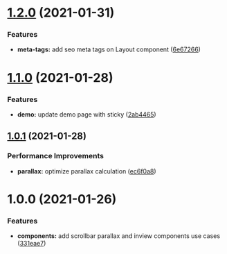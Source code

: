 # [1.2.0](https://github.com/raffaele-filiberti/nextjs-boiler/compare/1.1.0...1.2.0) (2021-01-31)


### Features

* **meta-tags:** add seo meta tags on Layout component ([6e67266](https://github.com/raffaele-filiberti/nextjs-boiler/commit/6e67266b9c23642953450647b3a1bab6de927219))

# [1.1.0](https://github.com/raffaele-filiberti/nextjs-boiler/compare/1.0.1...1.1.0) (2021-01-28)


### Features

* **demo:** update demo page with sticky ([2ab4465](https://github.com/raffaele-filiberti/nextjs-boiler/commit/2ab446509e3384b5082d9816e258bcc311abba57))

## [1.0.1](https://github.com/raffaele-filiberti/nextjs-boiler/compare/1.0.0...1.0.1) (2021-01-28)


### Performance Improvements

* **parallax:** optimize parallax calculation ([ec6f0a8](https://github.com/raffaele-filiberti/nextjs-boiler/commit/ec6f0a83bde0156c186f958ea0afb3321ab673c6))

# 1.0.0 (2021-01-26)


### Features

* **components:** add scrollbar parallax and inview components use cases ([331eae7](https://github.com/raffaele-filiberti/nextjs-boiler/commit/331eae74981a8b6a6c464be939d46f72781403c9))
